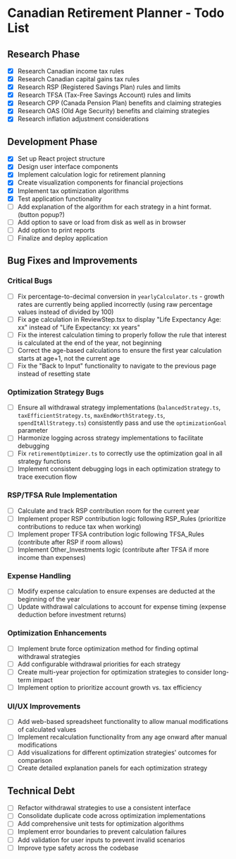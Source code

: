 # Canadian Retirement Planner - Todo List

## Research Phase
- [x] Research Canadian income tax rules
- [x] Research Canadian capital gains tax rules
- [x] Research RSP (Registered Savings Plan) rules and limits
- [x] Research TFSA (Tax-Free Savings Account) rules and limits
- [x] Research CPP (Canada Pension Plan) benefits and claiming strategies
- [x] Research OAS (Old Age Security) benefits and claiming strategies
- [x] Research inflation adjustment considerations

## Development Phase
- [x] Set up React project structure
- [x] Design user interface components
- [x] Implement calculation logic for retirement planning
- [x] Create visualization components for financial projections
- [x] Implement tax optimization algorithms
- [x] Test application functionality
- [ ] Add explanation of the algorithm for each strategy in a hint format. (button popup?)
- [ ] Add option to save or load from disk as well as in browser
- [ ] Add option to print reports
- [ ] Finalize and deploy application

## Bug Fixes and Improvements

### Critical Bugs
- [ ] Fix percentage-to-decimal conversion in `yearlyCalculator.ts` - growth rates are currently being applied incorrectly (using raw percentage values instead of divided by 100)
- [ ] Fix age calculation in ReviewStep.tsx to display "Life Expectancy Age: xx" instead of "Life Expectancy: xx years"
- [ ] Fix the interest calculation timing to properly follow the rule that interest is calculated at the end of the year, not beginning
- [ ] Correct the age-based calculations to ensure the first year calculation starts at age+1, not the current age
- [ ] Fix the "Back to Input" functionality to navigate to the previous page instead of resetting state

### Optimization Strategy Bugs
- [ ] Ensure all withdrawal strategy implementations (`balancedStrategy.ts`, `taxEfficientStrategy.ts`, `maxEndWorthStrategy.ts`, `spendItAllStrategy.ts`) consistently pass and use the `optimizationGoal` parameter
- [ ] Harmonize logging across strategy implementations to facilitate debugging
- [ ] Fix `retirementOptimizer.ts` to correctly use the optimization goal in all strategy functions
- [ ] Implement consistent debugging logs in each optimization strategy to trace execution flow

### RSP/TFSA Rule Implementation
- [ ] Calculate and track RSP contribution room for the current year
- [ ] Implement proper RSP contribution logic following RSP_Rules (prioritize contributions to reduce tax when working)
- [ ] Implement proper TFSA contribution logic following TFSA_Rules (contribute after RSP if room allows)
- [ ] Implement Other_Investments logic (contribute after TFSA if more income than expenses)

### Expense Handling
- [ ] Modify expense calculation to ensure expenses are deducted at the beginning of the year
- [ ] Update withdrawal calculations to account for expense timing (expense deduction before investment returns)

### Optimization Enhancements
- [ ] Implement brute force optimization method for finding optimal withdrawal strategies
- [ ] Add configurable withdrawal priorities for each strategy
- [ ] Create multi-year projection for optimization strategies to consider long-term impact
- [ ] Implement option to prioritize account growth vs. tax efficiency

### UI/UX Improvements
- [ ] Add web-based spreadsheet functionality to allow manual modifications of calculated values
- [ ] Implement recalculation functionality from any age onward after manual modifications
- [ ] Add visualizations for different optimization strategies' outcomes for comparison
- [ ] Create detailed explanation panels for each optimization strategy

## Technical Debt
- [ ] Refactor withdrawal strategies to use a consistent interface
- [ ] Consolidate duplicate code across optimization implementations
- [ ] Add comprehensive unit tests for optimization algorithms
- [ ] Implement error boundaries to prevent calculation failures
- [ ] Add validation for user inputs to prevent invalid scenarios
- [ ] Improve type safety across the codebase
